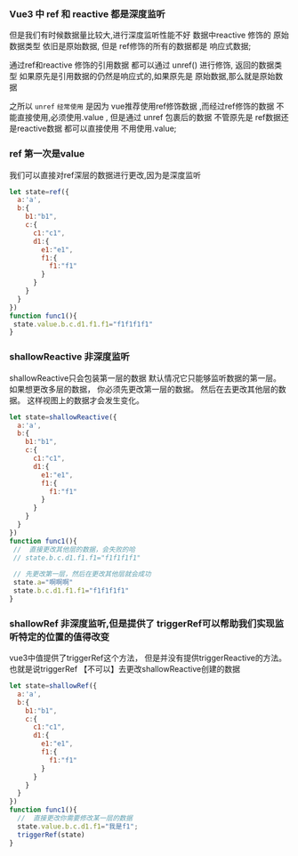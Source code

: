 ### Vue3 中 ref 和 reactive 都是深度监听
但是我们有时候数据量比较大,进行深度监听性能不好
数据中reactive 修饰的 原始数据类型 依旧是原始数据,
但是 ref修饰的所有的数据都是 响应式数据;

通过ref和reactive 修饰的引用数据 都可以通过 unref() 进行修饰,  返回的数据类型 如果原先是引用数据的仍然是响应式的,如果原先是 原始数据,那么就是原始数据

之所以 `unref` `经常使用` 是因为 vue推荐使用ref修饰数据 ,而经过ref修饰的数据 不能直接使用,必须使用.value ,
但是通过 unref 包裹后的数据 不管原先是 ref数据还是reactive数据 都可以直接使用 不用使用.value;

### ref 第一次是value
我们可以直接对ref深层的数据进行更改,因为是深度监听
```javascript
let state=ref({
  a:'a',
  b:{
    b1:"b1",
    c:{
      c1:"c1",
      d1:{
        e1:"e1",
        f1:{
          f1:"f1"
        }
      }
    }
  }
})
function func1(){
 state.value.b.c.d1.f1.f1="f1f1f1f1"
}
```
###  shallowReactive 非深度监听
shallowReactive只会包装第一层的数据
默认情况它只能够监听数据的第一层。
如果想更改多层的数据，
你必须先更改第一层的数据。
然后在去更改其他层的数据。
这样视图上的数据才会发生变化。

```javascript
let state=shallowReactive({
  a:'a',
  b:{
    b1:"b1",
    c:{
      c1:"c1",
      d1:{
        e1:"e1",
        f1:{
          f1:"f1"
        }
      }
    }
  }
})
function func1(){
 //  直接更改其他层的数据，会失败的哈
 // state.b.c.d1.f1.f1="f1f1f1f1"
 
 // 先更改第一层，然后在更改其他层就会成功
 state.a="啊啊啊"
 state.b.c.d1.f1.f1="f1f1f1f1"
}
```
### shallowRef 非深度监听,但是提供了 triggerRef可以帮助我们实现监听特定的位置的值得改变
vue3中值提供了triggerRef这个方法，
但是并没有提供triggerReactive的方法。
也就是说triggerRef 【不可以】去更改shallowReactive创建的数据
```javascript
let state=shallowRef({
  a:'a',
  b:{
    b1:"b1",
    c:{
      c1:"c1",
      d1:{
        e1:"e1",
        f1:{
          f1:"f1"
        }
      }
    }
  }
})
function func1(){
  //  直接更改你需要修改某一层的数据
  state.value.b.c.d1.f1="我是f1";
  triggerRef(state)
}
```
